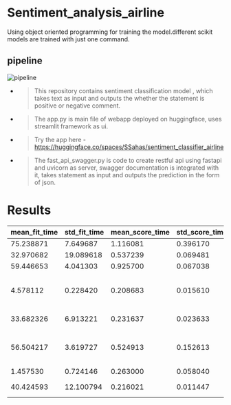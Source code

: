 # Sentiment_analysis_airline

Using object oriented programming for training the model.different scikit models are trained with just one command.

## pipeline 





![pipeline](https://user-images.githubusercontent.com/82393353/216391530-8b3991f5-897c-4893-9948-870eaf5d4d30.jpg)



- > This repository contains sentiment classification model , which takes text as input and outputs the whether the statement is positive or negative comment.

- > The app.py  is main file of webapp deployed on huggingface, uses streamlit framework as ui.

- > Try the app here - https://huggingface.co/spaces/SSahas/sentiment_classifier_airline

- > The fast_api_swagger.py is code to create restful api using fastapi and uvicorn as server, swagger documentation is integrated with it, takes statement as input and outputs the prediction in the form of json.


# Results 

| mean_fit_time | std_fit_time | mean_score_time | std_score_time | params                                     | mean_test_score | std_test_score | model_name             |
|---------------|--------------|------------------|-----------------|--------------------------------------------|-----------------|----------------|------------------------|
| 75.238871     | 7.649687     | 1.116081         | 0.396170        | {'alpha': 0.9}                             | 0.887878        | 0.010712       | Ridge_classifier       |
| 32.970682     | 19.089618    | 0.537239         | 0.069481        | {'alpha': 1.0}                             | 0.887532        | 0.011108       | Ridge_classifier       |
| 59.446653     | 4.041303     | 0.925700         | 0.067038        | {'alpha': 0.8}                             | 0.887098        | 0.010756       | Ridge_classifier       |
| 4.578112      | 0.228420     | 0.208683         | 0.015610        | {'max_depth': None, 'n_estimators': 10}    | 0.842732        | 0.049028       | Randomforestclassifier |
| 33.682326     | 6.913221     | 0.231637         | 0.023633        | {'alpha': 9.5e-05}                        | 0.838400        | 0.021505       | SGDClassifier          |
| 56.504217     | 3.619727     | 0.524913         | 0.152613        | {'max_depth': None, 'n_estimators': 150}  | 0.833893        | 0.096404       | Randomforestclassifier |
| 1.457530      | 0.724146     | 0.263000         | 0.058040        | {'alpha': 0.5}                             | 0.830604        | 0.016622       | MultinomialNB          |
| 40.424593     | 12.100794    | 0.216021         | 0.011447        | {'alpha': 8e-05}                          | 0.830603        | 0.014611       | SGDClassifier          |
